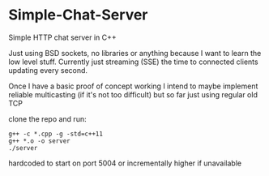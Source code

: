 # Simple-Chat-Server
Simple HTTP chat server in C++ 

Just using BSD sockets, no libraries or anything because I want to learn the low level stuff. 
Currently just streaming (SSE) the time to connected clients updating every second. 

Once I have a basic proof of concept working I intend to maybe implement reliable multicasting (if it's not too difficult) but so far just using regular old TCP

clone the repo and run:

```
g++ -c *.cpp -g -std=c++11
g++ *.o -o server
./server 
```

hardcoded to start on port 5004 or incrementally higher if unavailable 

